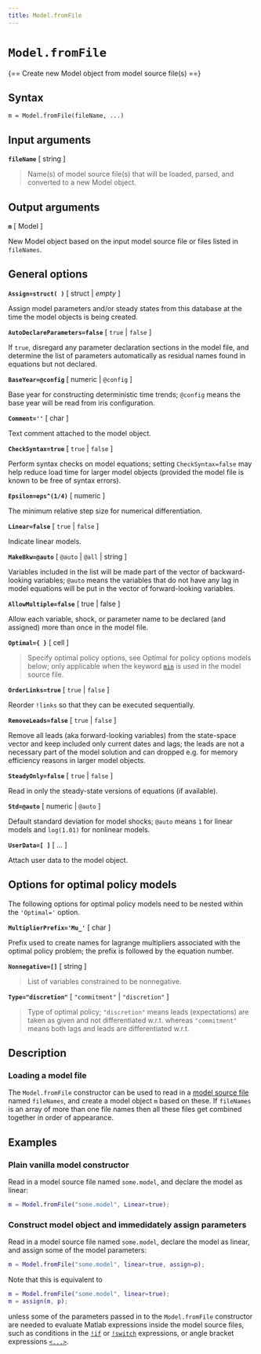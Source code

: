 ```yaml
---
title: Model.fromFile
---
```


# `Model.fromFile`

{== Create new Model object from model source file(s) ==}


## Syntax

    m = Model.fromFile(fileName, ...)


## Input arguments


__`fileName`__ [ string ]
>
> Name(s) of model source file(s) that will be loaded, parsed, and
> converted to a new Model object.
> 

## Output arguments


__`m`__ [ Model ]
>
New Model object based on the input model source file or files listed in
`fileNames`.


## General options


__`Assign=struct( )`__ [ struct | *empty* ]
>
Assign model parameters and/or steady states from this database at the
time the model objects is being created.


__`AutoDeclareParameters=false`__ [ `true` | `false` ]
>
If `true`, disregard any parameter declaration sections in the model file,
and determine the list of parameters automatically as residual names found
in equations but not declared.


__`BaseYear=@config`__ [ numeric | `@config` ]
>
Base year for constructing deterministic time trends; `@config` means the
base year will be read from iris configuration.


__`Comment=''`__ [ char ]
>
Text comment attached to the model object.


__`CheckSyntax=true`__ [ `true` | `false` ]
>
Perform syntax checks on model equations; setting `CheckSyntax=false` may
help reduce load time for larger model objects (provided the model file
is known to be free of syntax errors).


__`Epsilon=eps^(1/4)`__ [ numeric ]
>
The minimum relative step size for numerical differentiation.


__`Linear=false`__ [ `true` | `false` ]
>
Indicate linear models.


__`MakeBkw=@auto`__ [ `@auto` | `@all` | string ]
>
Variables included in the list will be made part of the vector of
backward-looking variables; `@auto` means the variables that do not have
any lag in model equations will be put in the vector of forward-looking
variables.


__`AllowMultiple=false`__ [ true | false ]
>
Allow each variable, shock, or parameter name to be declared (and
assigned) more than once in the model file.


__`Optimal={ }`__ [ cell ]
>
> Specify optimal policy options, see Optimal for policy options models
> below; only applicable when the keyword [`min`](../Slang/min.md) is used
> in the model source file.
> 

__`OrderLinks=true`__ [ `true` | `false` ]
>
Reorder `!links` so that they can be executed sequentially.


__`RemoveLeads=false`__ [ `true` | `false` ]
>
Remove all leads (aka forward-looking variables) from the state-space
vector and keep included only current dates and lags; the leads are not a
necessary part of the model solution and can dropped e.g. for memory
efficiency reasons in larger model objects.


__`SteadyOnly=false`__ [ `true` | `false` ]
>
Read in only the steady-state versions of equations (if available).


__`Std=@auto`__ [ numeric | `@auto` ]
>
Default standard deviation for model shocks; `@auto` means `1` for linear
models and `log(1.01)` for nonlinear models.


__`UserData=[ ]`__ [ ... ]
>
Attach user data to the model object.


## Options for optimal policy models


The following options for optimal policy models need to be
nested within the `'Optimal='` option.


__`MultiplierPrefix='Mu_'`__ [ char ]
>
Prefix used to create names for lagrange multipliers associated with the
optimal policy problem; the prefix is followed by the equation number.


__`Nonnegative=[]`__ [ string ]
>
> List of variables constrained to be nonnegative.
> 

__`Type="discretion"`__ [ `"commitment"` | `"discretion"` ]
>
> Type of optimal policy; `"discretion"` means leads (expectations) are
> taken as given and not differentiated w.r.t. whereas `"commitment"` means
> both lags and leads are differentiated w.r.t.
> 

## Description

### Loading a model file

The `Model.fromFile` constructor can be used to read in a
[model source file](../Slang/index.md) named `fileNames`, and create a
model object `m` based on these. If `fileNames` is an array of more than
one file names then all these files get combined together in order of
appearance.


## Examples

### Plain vanilla model constructor


Read in a model source file named `some.model`, and declare the model as
linear:

```matlab 
m = Model.fromFile("some.model", Linear=true);
```


### Construct model object and immedidately assign parameters


Read in a model source file named `some.model`, declare the model as linear,
and assign some of the model parameters:

```matlab
m = Model.fromFile("some.model", linear=true, assign=p);
```

Note that this is equivalent to

```matlab
m = Model.fromFile("some.model", linear=true);
m = assign(m, p);
```

unless some of the parameters passed in to the `Model.fromFile` constructor
are needed to evaluate Matlab expressions inside the model source files,
such as conditions in the [`!if`](../Slang/!if.md) or
[`!switch`](../Slang/!switch.md) expressions, or angle bracket expressions
[`<...>`](../Slang/interp.md).



